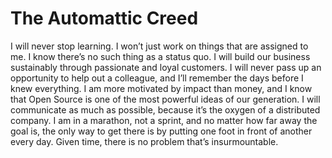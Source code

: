 The Automattic Creed
====================

I will never stop learning. I won’t just work on things that are assigned
to me. I know there’s no such thing as a status quo. I will build our
business sustainably through passionate and loyal customers. I will never
pass up an opportunity to help out a colleague, and I’ll remember the days
before I knew everything. I am more motivated by impact than money, and I
know that Open Source is one of the most powerful ideas of our generation.
I will communicate as much as possible, because it’s the oxygen of a
distributed company. I am in a marathon, not a sprint, and no matter how
far away the goal is, the only way to get there is by putting one foot in
front of another every day. Given time, there is no problem that’s
insurmountable.
